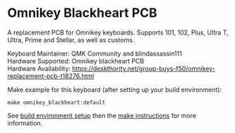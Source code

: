 Omnikey Blackheart PCB
===

A replacement PCB for Omnikey keyboards. Supports 101, 102, Plus, Ultra T, Ultra, Prime and Stellar, as well as customs.

Keyboard Maintainer: QMK Community and blindassassin111  
Hardware Supported: Omnikey blackheart PCB  
Hardware Availability: https://deskthority.net/group-buys-f50/omnikey-replacement-pcb-t18276.html

Make example for this keyboard (after setting up your build environment):

    make omnikey_blackheart:default

See [build environment setup](https://docs.qmk.fm/#/getting_started_build_tools) then the [make instructions](https://docs.qmk.fm/#/getting_started_make_guide) for more information.
